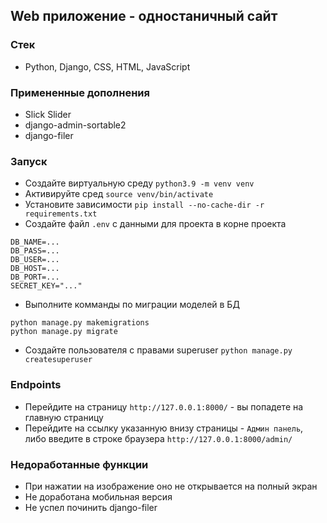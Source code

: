 ## Web приложение - одностаничный сайт

### Стек
- Python, Django, CSS, HTML, JavaScript

### Примененные дополнения
- Slick Slider
- django-admin-sortable2
- django-filer

### Запуск
- Создайте виртуальную среду `python3.9 -m venv venv`
- Активируйте сред `source venv/bin/activate`
- Установите зависимости `pip install --no-cache-dir -r requirements.txt`
- Создайте файл `.env` с данными для проекта в корне проекта
```text
DB_NAME=...
DB_PASS=...
DB_USER=...
DB_HOST=...
DB_PORT=...
SECRET_KEY="..."
```
- Выполните комманды по миграции моделей в БД
```shell
python manage.py makemigrations
python manage.py migrate
```
- Создайте пользователя с правами superuser `python manage.py createsuperuser`

### Endpoints
- Перейдите на страницу `http://127.0.0.1:8000/` - вы попадете на главную страницу
- Перейдите на ссылку указанную внизу страницы - `Админ панель`, либо введите в строке браузера `http://127.0.0.1:8000/admin/`

### Недоработанные функции
- При нажатии на изображение оно не открывается на полный экран
- Не доработана мобильная версия
- Не успел починить django-filer


